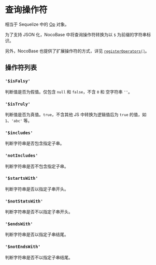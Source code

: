 # 查询操作符

相当于 Sequelize 中的 [Op](https://sequelize.org/docs/v6/core-concepts/model-querying-basics/#operators) 对象。

为了支持 JSON 化，NocoBase 中将查询操作符转换为以 `$` 为前缀的字符串标识。

另外，NocoBase 也提供了扩展操作符的方式，详见 [`registerOperators()`](../database#registeroperators)。

## 操作符列表

### `'$isFalsy'`

判断值是否为假值。仅包含 `null` 和 `false`，不含 `0` 和 空字符串 `''`。

### `'$isTruly'`

判断值是否为真值。`true`，不含其他 JS 中转换为逻辑值后为 `true` 的值，如 `1`、`'abc'` 等。

### `'$includes'`

判断字符串是否包含指定子串。

### `'notIncludes'`

判断字符串是否不包含指定子串。

### `'$startsWith'`

判断字符串是否以指定子串开头。

### `'$notStatsWith'`

判断字符串是否不以指定子串开头。

### `'$endsWith'`

判断字符串是否以指定子串结尾。

### `'$notEndsWith'`

判断字符串是否不以指定子串结尾。
